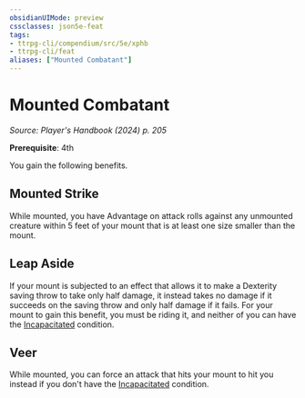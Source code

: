 ```yaml
---
obsidianUIMode: preview
cssclasses: json5e-feat
tags:
- ttrpg-cli/compendium/src/5e/xphb
- ttrpg-cli/feat
aliases: ["Mounted Combatant"]
---
```

# Mounted Combatant
*Source: Player's Handbook (2024) p. 205*  

**Prerequisite**: 4th

You gain the following benefits.

## Mounted Strike

While mounted, you have Advantage on attack rolls against any unmounted creature within 5 feet of your mount that is at least one size smaller than the mount.

## Leap Aside

If your mount is subjected to an effect that allows it to make a Dexterity saving throw to take only half damage, it instead takes no damage if it succeeds on the saving throw and only half damage if it fails. For your mount to gain this benefit, you must be riding it, and neither of you can have the [Incapacitated](Mechanics/rules/conditions.md#Incapacitated) condition.

## Veer

While mounted, you can force an attack that hits your mount to hit you instead if you don't have the [Incapacitated](Mechanics/rules/conditions.md#Incapacitated) condition.